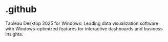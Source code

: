 # .github
Tableau Desktop 2025 for Windows: Leading data visualization software with Windows-optimized features for interactive dashboards and business insights.
